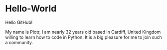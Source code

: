 # Hello-World
Hello GitHub!

My name is Piotr, I am nearly 32 years old based in Cardiff, United Kingdom willing to learn how to code in Python.
It is a big pleasure for me to join such a community.
